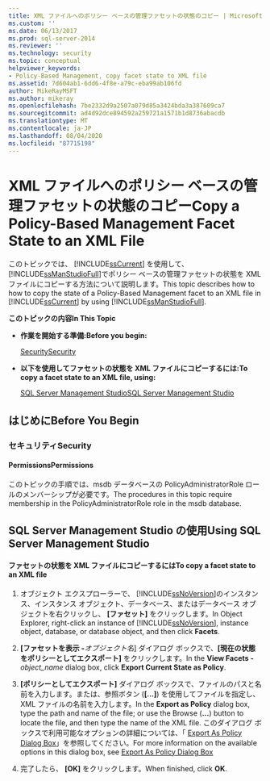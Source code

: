 ```yaml
---
title: XML ファイルへのポリシー ベースの管理ファセットの状態のコピー | Microsoft Docs
ms.custom: ''
ms.date: 06/13/2017
ms.prod: sql-server-2014
ms.reviewer: ''
ms.technology: security
ms.topic: conceptual
helpviewer_keywords:
- Policy-Based Management, copy facet state to XML file
ms.assetid: 7d604ab1-6dd6-4f8e-a79c-eba99ab106fd
author: MikeRayMSFT
ms.author: mikeray
ms.openlocfilehash: 7be2332d9a2507a079d85a3424bda3a387609ca7
ms.sourcegitcommit: ad4d92dce894592a259721a1571b1d8736abacdb
ms.translationtype: MT
ms.contentlocale: ja-JP
ms.lasthandoff: 08/04/2020
ms.locfileid: "87715198"
---
```

# <a name="copy-a-policy-based-management-facet-state-to-an-xml-file"></a><span data-ttu-id="6c4fa-102">XML ファイルへのポリシー ベースの管理ファセットの状態のコピー</span><span class="sxs-lookup"><span data-stu-id="6c4fa-102">Copy a Policy-Based Management Facet State to an XML File</span></span>
  <span data-ttu-id="6c4fa-103">このトピックでは、 [!INCLUDE[ssCurrent](../../includes/sscurrent-md.md)] を使用して、 [!INCLUDE[ssManStudioFull](../../includes/ssmanstudiofull-md.md)]でポリシー ベースの管理ファセットの状態を XML ファイルにコピーする方法について説明します。</span><span class="sxs-lookup"><span data-stu-id="6c4fa-103">This topic describes how to how to copy the state of a Policy-Based Management facet to an XML file in [!INCLUDE[ssCurrent](../../includes/sscurrent-md.md)] by using [!INCLUDE[ssManStudioFull](../../includes/ssmanstudiofull-md.md)].</span></span>  
  
 <span data-ttu-id="6c4fa-104">**このトピックの内容**</span><span class="sxs-lookup"><span data-stu-id="6c4fa-104">**In This Topic**</span></span>  
  
-   <span data-ttu-id="6c4fa-105">**作業を開始する準備:**</span><span class="sxs-lookup"><span data-stu-id="6c4fa-105">**Before you begin:**</span></span>  
  
     [<span data-ttu-id="6c4fa-106">Security</span><span class="sxs-lookup"><span data-stu-id="6c4fa-106">Security</span></span>](#Security)  
  
-   <span data-ttu-id="6c4fa-107">**以下を使用してファセットの状態を XML ファイルにコピーするには:**</span><span class="sxs-lookup"><span data-stu-id="6c4fa-107">**To copy a facet state to an XML file, using:**</span></span>  
  
     [<span data-ttu-id="6c4fa-108">SQL Server Management Studio</span><span class="sxs-lookup"><span data-stu-id="6c4fa-108">SQL Server Management Studio</span></span>](#SSMSProcedure)  
  
##  <a name="before-you-begin"></a><a name="BeforeYouBegin"></a> <span data-ttu-id="6c4fa-109">はじめに</span><span class="sxs-lookup"><span data-stu-id="6c4fa-109">Before You Begin</span></span>  
  
###  <a name="security"></a><a name="Security"></a> <span data-ttu-id="6c4fa-110">セキュリティ</span><span class="sxs-lookup"><span data-stu-id="6c4fa-110">Security</span></span>  
  
####  <a name="permissions"></a><a name="Permissions"></a> <span data-ttu-id="6c4fa-111">Permissions</span><span class="sxs-lookup"><span data-stu-id="6c4fa-111">Permissions</span></span>  
 <span data-ttu-id="6c4fa-112">このトピックの手順では、msdb データベースの PolicyAdministratorRole ロールのメンバーシップが必要です。</span><span class="sxs-lookup"><span data-stu-id="6c4fa-112">The procedures in this topic require membership in the PolicyAdministratorRole role in the msdb database.</span></span>  
  
##  <a name="using-sql-server-management-studio"></a><a name="SSMSProcedure"></a> <span data-ttu-id="6c4fa-113">SQL Server Management Studio の使用</span><span class="sxs-lookup"><span data-stu-id="6c4fa-113">Using SQL Server Management Studio</span></span>  
  
#### <a name="to-copy-a-facet-state-to-an-xml-file"></a><span data-ttu-id="6c4fa-114">ファセットの状態を XML ファイルにコピーするには</span><span class="sxs-lookup"><span data-stu-id="6c4fa-114">To copy a facet state to an XML file</span></span>  
  
1.  <span data-ttu-id="6c4fa-115">オブジェクト エクスプローラーで、 [!INCLUDE[ssNoVersion](../../includes/ssnoversion-md.md)]のインスタンス、インスタンス オブジェクト、データベース、またはデータベース オブジェクトを右クリックし、 **[ファセット]** をクリックします。</span><span class="sxs-lookup"><span data-stu-id="6c4fa-115">In Object Explorer, right-click an instance of [!INCLUDE[ssNoVersion](../../includes/ssnoversion-md.md)], instance object, database, or database object, and then click **Facets**.</span></span>  
  
2.  <span data-ttu-id="6c4fa-116">**[ファセットを表示 -**_オブジェクト名_] ダイアログ ボックスで、**[現在の状態をポリシーとしてエクスポート]** をクリックします。</span><span class="sxs-lookup"><span data-stu-id="6c4fa-116">In the **View Facets -**_object_name_ dialog box, click **Export Current State as Policy**.</span></span>  
  
3.  <span data-ttu-id="6c4fa-117">**[ポリシーとしてエクスポート]** ダイアログ ボックスで、ファイルのパスと名前を入力します。または、参照ボタン (**[...]**) を使用してファイルを指定し、XML ファイルの名前を入力します。</span><span class="sxs-lookup"><span data-stu-id="6c4fa-117">In the **Export as Policy** dialog box, type the path and name of the file; or use the Browse (**...**) button to locate the file, and then type the name of the XML file.</span></span> <span data-ttu-id="6c4fa-118">このダイアログ ボックスで利用可能なオプションの詳細については、「 [Export As Policy Dialog Box](export-as-policy-dialog-box.md)」を参照してください。</span><span class="sxs-lookup"><span data-stu-id="6c4fa-118">For more information on the available options in this dialog box, see [Export As Policy Dialog Box](export-as-policy-dialog-box.md)</span></span>  
  
4.  <span data-ttu-id="6c4fa-119">完了したら、 **[OK]** をクリックします。</span><span class="sxs-lookup"><span data-stu-id="6c4fa-119">When finished, click **OK**.</span></span>  
  
  
